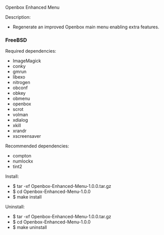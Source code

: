 Openbox Enhanced Menu

Description:
- Regenerate an improved Openbox main menu enabling extra features.


### FreeBSD ###
Required dependencies:
- ImageMagick
- conky
- gmrun
- libexo
- nitrogen
- obconf
- obkey
- obmenu
- openbox
- scrot
- volman
- xdialog
- xkill
- xrandr
- xscreensaver

Recommended dependencies:
- compton
- numlockx
- tint2

Install:
- $ tar -xf Openbox-Enhanced-Menu-1.0.0.tar.gz
- $ cd Openbox-Enhanced-Menu-1.0.0
- $ make install

Uninstall:
- $ tar -xf Openbox-Enhanced-Menu-1.0.0.tar.gz
- $ cd Openbox-Enhanced-Menu-1.0.0
- $ make uninstall
